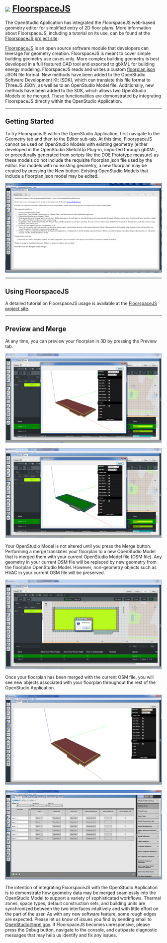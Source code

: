 # ![][1] [FloorspaceJS](https://github.com/NREL/floorspace.js)
[1]: img/FloorspaceJS-favicon-32x32.png

The OpenStudio Application has integrated the FloorspaceJS web-based geometry editor for simplified entry of 2D floor plans.  More information about FloorspaceJS, including a tutorial on its use, can be found at the [FloorspaceJS project site](https://github.com/NREL/floorspace.js).

[FloorspaceJS](https://github.com/NREL/floorspace.js) is an open source software module that developers can leverage for geometry creation.  FloorspaceJS is meant to cover simple building geometry use cases only.  More complex building geometry is best developed in a full featured CAD tool and exported to gbXML for building energy modeling.  FloorspaceJS reads and writes a custom [floorplan.json](https://raw.githubusercontent.com/NREL/floorspace.js/develop/schema/geometry_schema.json) JSON file format.  New methods have been added to the OpenStudio Software Development KIt (SDK), which can translate this file format to ThreeJS JSON, as well as to an OpenStudio Model file.  Additionally, new methods have been added to the SDK, which allows two OpenStudio Models to be merged.  These functionalities are demonstrated by integrating FloorspaceJS directly within the OpenStudio Application.

------
## Getting Started
To try FloorspaceJS within the OpenStudio Application, first navigate to the Geometry tab and then to the Editor sub-tab.  At this time, FloorspaceJS cannot be used on OpenStudio Models with existing geometry (either developed in the OpenStudio SketchUp Plug-in, imported through gbXML, or procedurally generated from scripts like the DOE Prototype measure) as these models do not include the requisite floorplan.json file used by the editor.  For models with no existing geometry, a new floorplan may be created by pressing the New button.  Existing OpenStudio Models that include a floorplan.json model may be edited.

[![Start Screen](img/geometry_editor/start_screen.png "Start Screen")](img/geometry_editor/start_screen.png)

------

## Using FloorspaceJS

A detailed tutorial on FloorspaceJS usage is available at the [FloorspaceJS project site](https://github.com/NREL/floorspace.js).

------

## Preview and Merge
At any time, you can preview your floorplan in 3D by pressing the Preview tab.

[![Preview 1](img/geometry_editor/preview1.png "Preview 1")](img/geometry_editor/preview1.png)

[![Preview 2](img/geometry_editor/preview2.png "Preview 2")](img/geometry_editor/preview2.png)

Your OpenStudio Model is not altered until you press the Merge button.  Performing a merge translates your floorplan to a new OpenStudio Model that is merged them with your current OpenStudio Model file (OSM file).  Any geometry in your current OSM file will be replaced by new geometry from the floorplan OpenStudio Model.  However, non-geometry objects such as HVAC in your current OSM file will be preserved.

[![Merge](img/geometry_editor/merge.png "Merge")](img/geometry_editor/merge.png)

Once your floorplan has been merged with the current OSM file, you will see new objects associated with your floorplan throughout the rest of the OpenStudio Application.

[![Post Merge](img/geometry_editor/post-merge.png "Post Merge")](img/geometry_editor/post-merge.png)

[![Space Tab](img/geometry_editor/space-tab.png "Space Tab")](img/geometry_editor/space-tab.png)

The intention of integrating FloorspaceJS with the OpenStudio Application is to demonstrate how geometry data may be merged seamlessly into the OpenStudio Model to support a variety of sophisticated workflows.  Thermal zones, space types, default construction sets, and building units are synchronized between the two interfaces intuitively and with little effort on the part of the user.  As with any new software feature, some rough edges are expected.  Please let us know of issues you find by sending email to [OpenStudio@nrel.gov](mailto:OpenStudio@nrel.gov).  If FloorspaceJS becomes unresponsive, please press the Debug button, navigate to the console, and cut/paste diagnostic messages that may help us identify and fix any issues.

